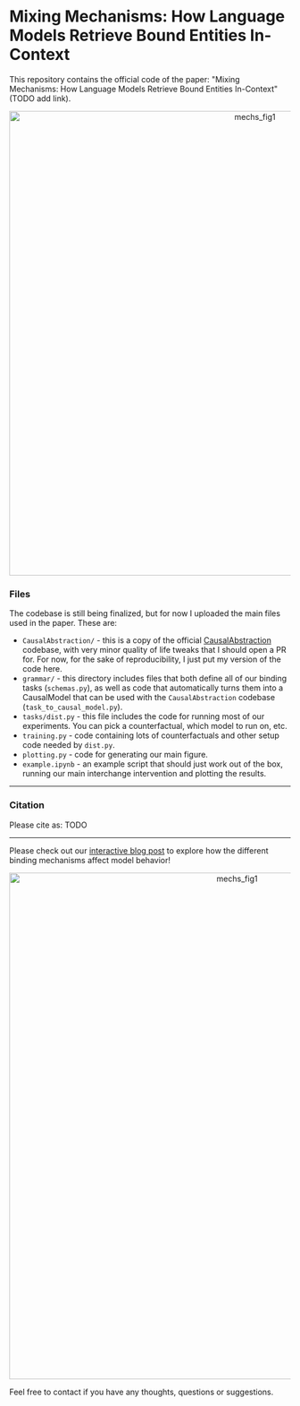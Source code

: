 # Mixing Mechanisms: How Language Models Retrieve Bound Entities In-Context
This repository contains the official code of the paper: "Mixing Mechanisms: How Language Models Retrieve Bound Entities In-Context" (TODO add link).

<p align="center">
  <img width="864" height="830" alt="mechs_fig1" src="https://github.com/user-attachments/assets/e3ac9cdf-add7-4f02-96d0-f2b75e359651" />
</p>

### Files
The codebase is still being finalized, but for now I uploaded the main files used in the paper. These are:
- `CausalAbstraction/` - this is a copy of the official [CausalAbstraction](https://github.com/atticusg/CausalAbstraction) codebase, with very minor quality of life tweaks that I should open a PR for. For now, for the sake of reproducibility, I just put my version of the code here.
- `grammar/` - this directory includes files that both define all of our binding tasks (`schemas.py`), as well as code that automatically turns them into a CausalModel that can be used with the `CausalAbstraction` codebase (`task_to_causal_model.py`).
- `tasks/dist.py` - this file includes the code for running most of our experiments. You can pick a counterfactual, which model to run on, etc.
- `training.py` - code containing lots of counterfactuals and other setup code needed by `dist.py`.
- `plotting.py` - code for generating our main figure.
- `example.ipynb` - an example script that should just work out of the box, running our main interchange intervention and plotting the results.

---

### Citation
Please cite as:
TODO
<!-- ```
@article{geva2021strategyqa,
  title = {{Did Aristotle Use a Laptop? A Question Answering Benchmark with Implicit Reasoning Strategies}},
  author = {Geva, Mor and Khashabi, Daniel and Segal, Elad and Khot, Tushar and Roth, Dan and Berant, Jonathan},
  journal = {Transactions of the Association for Computational Linguistics (TACL)},
  year = {2021},
}
``` -->

---

Please check out our [interactive blog post](https://yoav.ml/blog/2025/mixing-mechs/) to explore how the different binding mechanisms affect model behavior!

<p align="center">
<img width="800" height="905" alt="mechs_fig1" src="https://github.com/user-attachments/assets/4c028f8f-c83c-43c1-aa85-f1a0aef92333" />
</p>


Feel free to contact if you have any thoughts, questions or suggestions.
